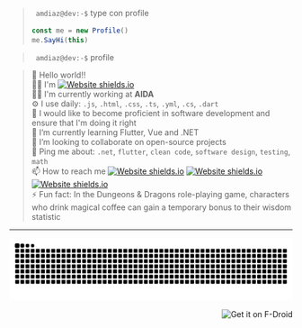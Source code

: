 > ` amdiaz@dev:-$` type con profile
>   ``` ts
>   const me = new Profile()
>   me.SayHi(this)
>   ```

> ` amdiaz@dev:-$` profile 

> 🖖 Hello world!!<br>
> 🐱‍💻 I'm [![Website shields.io](https://img.shields.io/badge/Amdiaz-😉-green.svg)](https://antoniomdm.dev/)<br>
> 👨‍🏭 I'm currently working at **AIDA**<br>
> ⚙️ I use daily: `.js`, `.html`, `.css`, `.ts`, `.yml`, `.cs`, `.dart` <br>
> 👀 I would like to become proficient in software development and ensure that I'm doing it right<br>
> 🌱 I’m currently learning Flutter, Vue and .NET <br>
> 👯 I’m looking to collaborate on open-source projects<br>
> 💬 Ping me about: `.net`, `flutter`, `clean code`, `software design`, `testing`, `math`<br>
> 📫 How to reach me [![Website shields.io](https://img.shields.io/badge/xenxi%230708-5865F2.svg?logo=discord&logoColor=white)](https://antoniomdm.dev/) [![Website shields.io](https://img.shields.io/badge/antoniom.diaz.moreno-EA4335.svg?logo=gmail&logoColor=white)](mailto:antoniom.diaz.moreno@gmail.com) [![Website shields.io](https://img.shields.io/badge/amdiaz-0A66C2.svg?logo=linkedin&logoColor=white)](https://www.linkedin.com/in/antonio-manuel-d%C3%ADaz-moreno/) <br>
>⚡ Fun fact: In the Dungeons & Dragons role-playing game, characters who drink magical coffee can gain a temporary bonus to their wisdom statistic <br>
---
<p align="center">
<picture >
  <source media="(prefers-color-scheme: dark)" srcset="https://raw.githubusercontent.com/xenxi/xenxi/output/github-contribution-grid-snake-dark.svg">
  <source media="(prefers-color-scheme: light)" srcset="https://raw.githubusercontent.com/xenxi/xenxi/output/github-contribution-grid-snake.svg">
  <img alt="github-snake" src="assets/github-contribution-grid-snake.svg">
</picture>
<div align="right">
<img src="https://hits.seeyoufarm.com/api/count/incr/badge.svg?url=https%3A%2F%2Fgithub.com%2Fxenxi1212%2Fhit-counter" style="text-align: right" alt="Get it on F-Droid">
</div>



<!-- ![image](https://github-readme-stats.vercel.app/api/top-langs/?username=xenxi)  -->
<!-- 
![image](https://github-profile-summary-cards.vercel.app/api/cards/profile-details?username=xenxi) <br>
![image](https://github-readme-stats-git-masterrstaa-rickstaa.vercel.app/api?username=xenxi)
 -->
